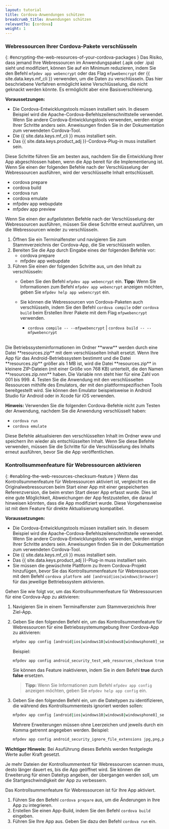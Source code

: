 ```yaml
---
layout: tutorial
title: Cordova-Anwendungen schützen
breadcrumb_title: Anwendungen schützen
relevantTo: [cordova]
weight: 1
---
```

<!-- NLS_CHARSET=UTF-8 -->
### Webressourcen Ihrer Cordova-Pakete verschlüsseln
{: #encrypting-the-web-resources-of-your-cordova-packages }
Das Risiko, dass jemand Ihre Webressourcen im Anwendungspaket
(.apk oder .ipa) sieht und modifiziert, können Sie auf ein Minimum reduzieren,
indem Sie den Befehl
`mfpdev app webencrypt` oder das Flag `mfpwebencrypt` der {{ site.data.keys.mf_cli }}
verwenden, um die Daten zu verschlüsseln. Das hier beschriebene Verfahren ermöglicht keine Verschlüsselung, die nicht geknackt werden könnte. Es ermöglicht aber eine Basisverschleierung. 

**Voraussetzungen:**

* Die Cordova-Entwicklungstools müssen installiert sein. In diesem Beispiel wird die Apache-Cordova-Befehlszeilenschnittstelle verwendet.
Wenn Sie andere Cordova-Entwicklungstools verwenden, werden einige Ihrer Schritte anders sein. Anweisungen finden Sie in der Dokumentation
zum verwendeten Cordova-Tool. 
* Die {{ site.data.keys.mf_cli }} muss installiert sein.
* Das {{ site.data.keys.product_adj }}-Cordova-Plug-in muss installiert sein.

Diese Schritte führen Sie am besten aus, nachdem Sie die Entwicklung Ihrer App abgeschlossen haben, wenn die App bereit für die Implementierung ist. Wenn Sie einen der folgenden Befehle
nach der Verschlüsselung der Webressourcen ausführen, wird der verschlüsselte Inhalt entschlüsselt. 

* cordova prepare
* cordova build
* cordova run
* cordova emulate
* mfpdev app webupdate
* mfpdev app preview

Wenn Sie einen der aufgelisteten Befehle nach der Verschlüsselung der Webressourcen ausführen, müssen Sie diese Schritte erneut ausführen, um die Webressourcen wieder zu
verschlüsseln. 

1. Öffnen Sie ein Terminalfenster und navigieren Sie zum Stammverzeichnis der Cordova-App, die Sie verschlüsseln wollen.
2. Bereiten Sie die App durch Eingabe eines der folgenden Befehle vor: 
    - cordova prepare
    - mfpdev app webupdate
3. Führen Sie einen der folgenden Schritte aus, um den Inhalt zu verschlüsseln: 
    - Geben Sie den Befehl `mfpdev app webencrypt` ein. **Tipp:** Wenn Sie Informationen zum Befehl
`mfpdev app webencrypt` anzeigen möchten, geben Sie
`mfpdev help app webencrypt` ein.
    - Sie können die Webressourcen von Cordova-Paketen auch verschlüsseln, indem Sie den Befehl
`cordova compile` oder
`cordova build` beim Erstellen Ihrer Pakete mit dem Flag `mfpwebencrypt` verwenden.

        - `cordova compile -- --mfpwebencrypt` | `cordova build -- --mfpwebencrypt`
<br/>
Die Betriebssysteminformationen im Ordner **www** werden durch eine Datei **resources.zip** mit dem verschlüsselten Inhalt ersetzt.  
Wenn Ihre App für das
Android-Betriebssystem bestimmt und die Datei **resources.zip** größer als 1 MB ist, wird die
Datei **resources.zip** in kleinere ZIP-Dateien (mit einer Größe von 768 KB) unterteilt, die den Namen
**resources.zip.nnn** haben. Die Variable
nnn steht hier für eine Zahl von 001 bis 999.
4. Testen Sie die Anwendung mit den verschlüsselten Ressourcen mithilfe des Emulators, der mit den plattformspezifischen Tools bereitgestellt wird. Sie können den
Emulator beispielsweise in Android Studio für Android oder in Xcode für iOS verwenden.

**Hinweis:** Verwenden Sie die folgenden Cordova-Befehle nicht zum Testen der Anwendung, nachdem Sie die Anwendung verschlüsselt haben:

* `cordova run`
* `cordova emulate`

Diese Befehle aktualisieren den verschlüsselten Inhalt im Ordner www und speichern ihn wieder als entschlüsselten Inhalt. Wenn Sie diese Befehle verwenden, müssen Sie die Schritte für die Verschlüsselung des Inhalts erneut ausführen, bevor Sie die App
veröffentlichen. 

### Kontrollsummenfeature für Webressourcen aktivieren
{: #enabling-the-web-resources-checksum-feature }
Wenn das Kontrollsummenfeature für Webressourcen aktiviert ist, vergleicht es die Originalwebressourcen beim Start einer App
mit einer gespeicherten Referenzversion, die beim ersten Start dieser App erfasst wurde.
Dies ist eine gute Möglichkeit, Abweichungen der App festzustellen, die darauf hinweisen könnten, dass die App modifiziert wurde. Diese Vorgehensweise ist mit dem Feature für direkte
Aktualisierung kompatibel. 

**Voraussetzungen:**

* Die Cordova-Entwicklungstools müssen installiert sein. In diesem Beispiel wird die Apache-Cordova-Befehlszeilenschnittstelle verwendet.
Wenn Sie andere Cordova-Entwicklungstools verwenden, werden einige Ihrer Schritte anders sein. Anweisungen finden Sie in der Dokumentation
zum verwendeten Cordova-Tool. 
* Die {{ site.data.keys.mf_cli }} muss installiert sein.
* Das {{ site.data.keys.product_adj }}-Plug-in muss installiert sein.
* Sie müssen die gewüschnte Plattform zu Ihrem Cordova-Projekt hinzufügen, bevor Sie das Kontrollsummenfeature für Webressourcen
mit dem Befehl `cordova platform add [android|ios|windows|browser]` für das jeweilige Bettriebssystem aktivieren. 

Gehen Sie wie folgt
vor, um das Kontrollsummenfeature für Webressourcen für eine Cordova-App zu aktivieren: 

1. Navigieren Sie in einem Terminalfenster zum Stammverzeichnis Ihrer Ziel-App. 
2. Geben Sie den folgenden Befehl ein, um das Kontrollsummenfeature für Webressourcen für eine Betriebssystemumgebung Ihrer Cordova-App zu aktivieren:

   ```bash
   mfpdev app config [android|ios|windows10|windows8|windowsphone8]_security_test_web_resources_checksum true
   ```

   Beispiel:   

   ```bash
   mfpdev app config android_security_test_web_resources_checksum true
   ```

   Sie können das Feature inaktivieren, indem Sie in dem Befehl **true** durch **false** ersetzen. 

   > **Tipp:** Wenn Sie Informationen zum Befehl
`mfpdev app config` anzeigen möchten, geben Sie
`mfpdev help app config` ein.

3. Geben Sie den folgenden Befehl ein, um die Dateitypen zu identifizieren, die während des Kontrollsummentests ignoriert werden sollen:

   ```bash
   mfpdev app config [android|ios|windows10|windows8|windowsphone8]_security_ignore_file_extensions [ Dateierweiterung1,Dateierweiterung2 ]
   ```

   Mehrere Erweiterungen
müssen ohne Leerzeichen und jeweils durch ein Komma getrennt angegeben werden. Beispiel: 

   ```bash
   mfpdev app config android_security_ignore_file_extensions jpg,png,pdf
   ```

**Wichtiger Hinweis:** Bei Asuführung dieses Befehls werden festgelegte Werte außer Kraft gesetzt. 

Je mehr Dateien der Kontrollsummentest für Webressourcen scannen muss, desto länger dauert es, bis die App geöffnet wird. Sie können die Erweiterung für einen Dateityp angeben, der übergangen werden soll,
um die Startgeschwindigkeit der App zu verbessern. 

Das Kontrollsummenfeature für Webressourcen ist für Ihre App aktiviert. 

1. Führen Sie den Befehl `cordova prepare` aus, um die Änderungen in Ihre App zu integrieren. 
2. Erstellen Sie einen App-Build, indem Sie den Befehl `cordova build` eingeben. 
3. Führen Sie Ihre App aus. Geben Sie dazu den Befehl `cordova run` ein. 
